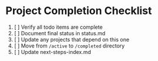 # Project Completion Checklist

1. [ ] Verify all todo items are complete
2. [ ] Document final status in status.md
3. [ ] Update any projects that depend on this one
4. [ ] Move from `/active` to `/completed` directory
5. [ ] Update next-steps-index.md
